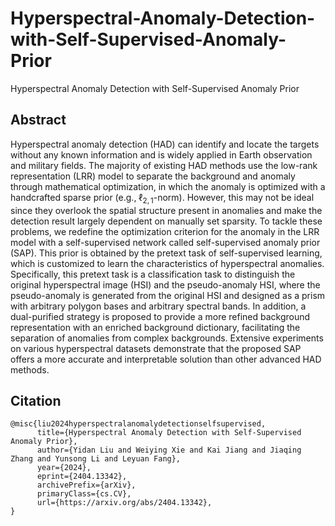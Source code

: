# Hyperspectral-Anomaly-Detection-with-Self-Supervised-Anomaly-Prior
Hyperspectral Anomaly Detection with Self-Supervised Anomaly Prior

## Abstract
Hyperspectral anomaly detection (HAD) can identify and locate the targets without any known information and is widely applied in Earth observation and military fields. The majority of existing HAD methods use the low-rank representation (LRR) model to separate the background and anomaly through mathematical optimization, in which the anomaly is optimized with a handcrafted sparse prior (e.g., $\ell_{2,1}$-norm). However, this may not be ideal since they overlook the spatial structure present in anomalies and make the detection result largely dependent on manually set sparsity. To tackle these problems, we redefine the optimization criterion for the anomaly in the LRR model with a self-supervised network called self-supervised anomaly prior (SAP). This prior is obtained by the pretext task of self-supervised learning, which is customized to learn the characteristics of hyperspectral anomalies. Specifically, this pretext task is a classification task to distinguish the original hyperspectral image (HSI) and the pseudo-anomaly HSI, where the pseudo-anomaly is generated from the original HSI and designed as a prism with arbitrary polygon bases and arbitrary spectral bands. In addition, a dual-purified strategy is proposed to provide a more refined background representation with an enriched background dictionary, facilitating the separation of anomalies from complex backgrounds. Extensive experiments on various hyperspectral datasets demonstrate that the proposed SAP offers a more accurate and interpretable solution than other advanced HAD methods.

## Citation
```
@misc{liu2024hyperspectralanomalydetectionselfsupervised,
      title={Hyperspectral Anomaly Detection with Self-Supervised Anomaly Prior}, 
      author={Yidan Liu and Weiying Xie and Kai Jiang and Jiaqing Zhang and Yunsong Li and Leyuan Fang},
      year={2024},
      eprint={2404.13342},
      archivePrefix={arXiv},
      primaryClass={cs.CV},
      url={https://arxiv.org/abs/2404.13342}, 
}
```
